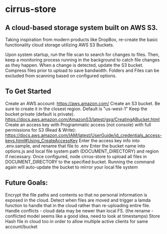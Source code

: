 # cirrus-store

## A cloud-based storage system built on AWS S3.

Taking inspiration from modern products like DropBox, re-create the basic functionality cloud storage utilizing AWS S3 Buckets.

Upon system startup, run the file scan to search for changes to files.
Then, keep a monitoring process running in the background to catch file changes as they happen.
When a change is detected, update the S3 bucket.
Compress files prior to upload to save bandwidth.
Folders and Files can be excluded from scanning based on configured options.

## To Get Started

Create an AWS account: https://aws.amazon.com/
Create an S3 bucket. Be sure to create it in the closest region. Default is "us-west-1" Keep the bucket private (default is private). https://docs.aws.amazon.com/AmazonS3/latest/gsg/CreatingABucket.html
Create an access key with Programmatic access (not console) with full permissions for S3 (Read & Write): https://docs.aws.amazon.com/IAM/latest/UserGuide/id_credentials_access-keys.html#Using_CreateAccessKey
Enter the access key info into .env.sample, and rename that file to .env
Enter the bucket name into options.js and local file system path (DOCUMENT_DIRECTORY) and region if necessary.
Once configured, node cirrus-store to upload all files in DOCUMENT_DIRECTORY to the specified bucket.
Running the command again will auto-update the bucket to mirror your local file system

## Future Goals:

Encrypt the file paths and contents so that no personal information is exposed in the cloud.
Detect when files are moved and trigger a lamda function to handle that in the cloud rather than re-uploading entire file.
Handle conflicts - cloud data may be newer than local FS. (the rename -conflicted model seems like a good idea, need to look at timestamps)
Store Hash file in cloud too in order to allow multiple active clients for same account/bucket
